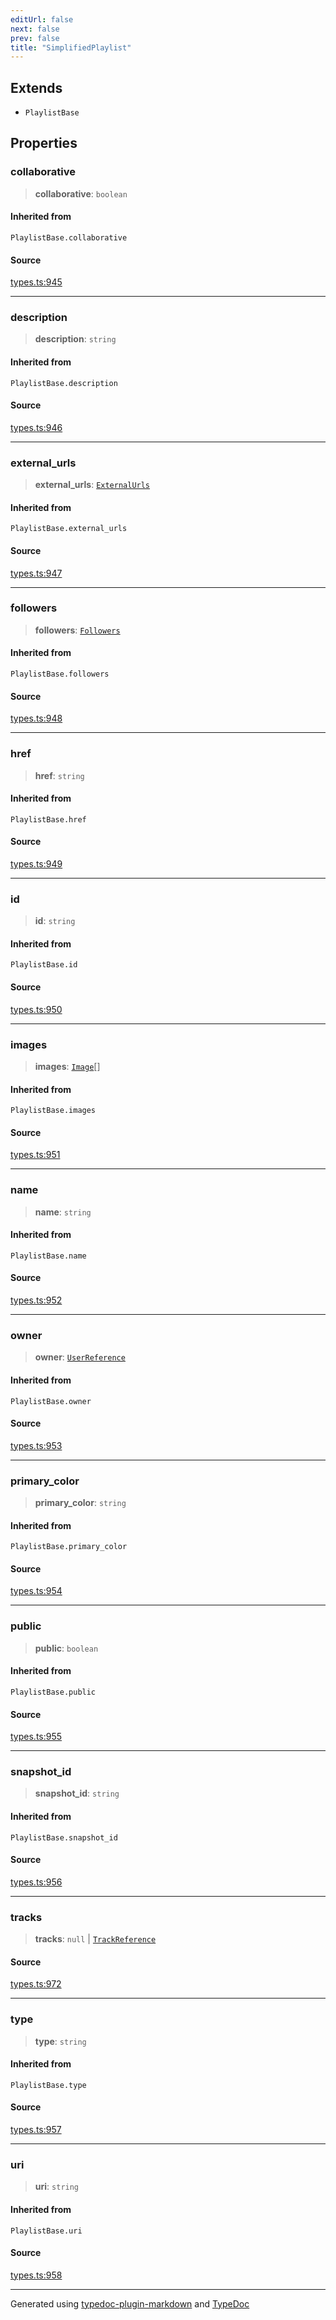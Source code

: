```yaml
---
editUrl: false
next: false
prev: false
title: "SimplifiedPlaylist"
---
```


## Extends

- `PlaylistBase`

## Properties

### collaborative

> **collaborative**: `boolean`

#### Inherited from

`PlaylistBase.collaborative`

#### Source

[types.ts:945](https://github.com/fostertheweb/spotify-web-sdk/blob/e412602/src/types.ts#L945)

***

### description

> **description**: `string`

#### Inherited from

`PlaylistBase.description`

#### Source

[types.ts:946](https://github.com/fostertheweb/spotify-web-sdk/blob/e412602/src/types.ts#L946)

***

### external\_urls

> **external\_urls**: [`ExternalUrls`](/api/interfaces/externalurls/)

#### Inherited from

`PlaylistBase.external_urls`

#### Source

[types.ts:947](https://github.com/fostertheweb/spotify-web-sdk/blob/e412602/src/types.ts#L947)

***

### followers

> **followers**: [`Followers`](/api/interfaces/followers/)

#### Inherited from

`PlaylistBase.followers`

#### Source

[types.ts:948](https://github.com/fostertheweb/spotify-web-sdk/blob/e412602/src/types.ts#L948)

***

### href

> **href**: `string`

#### Inherited from

`PlaylistBase.href`

#### Source

[types.ts:949](https://github.com/fostertheweb/spotify-web-sdk/blob/e412602/src/types.ts#L949)

***

### id

> **id**: `string`

#### Inherited from

`PlaylistBase.id`

#### Source

[types.ts:950](https://github.com/fostertheweb/spotify-web-sdk/blob/e412602/src/types.ts#L950)

***

### images

> **images**: [`Image`](/api/interfaces/image/)[]

#### Inherited from

`PlaylistBase.images`

#### Source

[types.ts:951](https://github.com/fostertheweb/spotify-web-sdk/blob/e412602/src/types.ts#L951)

***

### name

> **name**: `string`

#### Inherited from

`PlaylistBase.name`

#### Source

[types.ts:952](https://github.com/fostertheweb/spotify-web-sdk/blob/e412602/src/types.ts#L952)

***

### owner

> **owner**: [`UserReference`](/api/interfaces/userreference/)

#### Inherited from

`PlaylistBase.owner`

#### Source

[types.ts:953](https://github.com/fostertheweb/spotify-web-sdk/blob/e412602/src/types.ts#L953)

***

### primary\_color

> **primary\_color**: `string`

#### Inherited from

`PlaylistBase.primary_color`

#### Source

[types.ts:954](https://github.com/fostertheweb/spotify-web-sdk/blob/e412602/src/types.ts#L954)

***

### public

> **public**: `boolean`

#### Inherited from

`PlaylistBase.public`

#### Source

[types.ts:955](https://github.com/fostertheweb/spotify-web-sdk/blob/e412602/src/types.ts#L955)

***

### snapshot\_id

> **snapshot\_id**: `string`

#### Inherited from

`PlaylistBase.snapshot_id`

#### Source

[types.ts:956](https://github.com/fostertheweb/spotify-web-sdk/blob/e412602/src/types.ts#L956)

***

### tracks

> **tracks**: `null` \| [`TrackReference`](/api/interfaces/trackreference/)

#### Source

[types.ts:972](https://github.com/fostertheweb/spotify-web-sdk/blob/e412602/src/types.ts#L972)

***

### type

> **type**: `string`

#### Inherited from

`PlaylistBase.type`

#### Source

[types.ts:957](https://github.com/fostertheweb/spotify-web-sdk/blob/e412602/src/types.ts#L957)

***

### uri

> **uri**: `string`

#### Inherited from

`PlaylistBase.uri`

#### Source

[types.ts:958](https://github.com/fostertheweb/spotify-web-sdk/blob/e412602/src/types.ts#L958)

***

Generated using [typedoc-plugin-markdown](https://www.npmjs.com/package/typedoc-plugin-markdown) and [TypeDoc](https://typedoc.org/)
